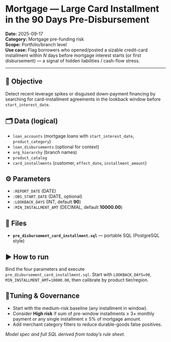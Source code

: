 # Mortgage — Large Card Installment in the 90 Days Pre-Disbursement

**Date:** 2025-09-17  
**Category:** Mortgage pre-funding risk  
**Scope:** Portfolio/branch level  
**Use case:** Flag borrowers who opened/posted a sizable credit-card installment within *N* days before mortgage interest starts (or first disbursement) — a signal of hidden liabilities / cash-flow stress.

---

## 🧠 Objective
Detect recent leverage spikes or disguised down-payment financing by searching for card-installment agreements in the lookback window before `start_interest_date`.

## 🗂️ Data (logical)
- `loan_accounts` (mortgage loans with `start_interest_date`, `product_category`)
- `loan_disbursements` (optional for context)
- `org_hierarchy` (branch names)
- `product_catalog`
- `card_installments` (customer, `effect_date`, `installment_amount`)

## ⚙️ Parameters
- `:REPORT_DATE` (DATE)
- `:OBS_START_DATE` (DATE, optional)
- `:LOOKBACK_DAYS` (INT, default **90**)
- `:MIN_INSTALLMENT_AMT` (DECIMAL, default **10000.00**)

## 📄 Files
- **`pre_disbursement_card_installment.sql`** — portable SQL (PostgreSQL style)

## ▶️ How to run
Bind the four parameters and execute `pre_disbursement_card_installment.sql`. Start with `LOOKBACK_DAYS=90`, `MIN_INSTALLMENT_AMT=10000.00`, then calibrate by product tier/region.

## 🚦Tuning & Governance
- Start with the medium-risk baseline (any installment in window).  
- Consider **High risk** if sum of pre-window installments ≥ 3× monthly payment or any single installment ≥ 5% of mortgage amount.  
- Add merchant category filters to reduce durable-goods false positives.

*Model spec and full SQL derived from today’s rule sheet.* 
